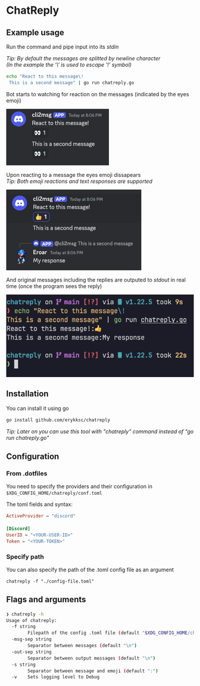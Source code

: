 # ChatReply

## Example usage
Run the command and pipe input into its _stdin_

_Tip: By default the messages are splitted by newline character_  
_(In the example the '\\' is used to escape '!' symbol)_
```bash
echo "React to this message\!
 This is a second message" | go run chatreply.go
```

Bot starts to watching for reaction on the messages (indicated by the eyes emoji)

![Watching for reaction on discord](./readme-assets/discord-watching-message.png)

Upon reacting to a message the eyes emoji dissapears  
_Tip: Both emoji reactions and text responses are supported_

![Reacting to discord message](./readme-assets/discord-reaction.png)

And original messages including the replies are outputed to _stdout_ in real time (once the program sees the reply)

![Cli output with reaction](./readme-assets/cli-output.png)

## Installation
You can install it using go

```bash
go install github.com/erykksc/chatreply
```

_Tip: Later on you can use this tool with "chatreply" command instead of "go run chatreply.go"_

## Configuration
### From .dotfiles
You need to specify the providers and their configuration in
`$XDG_CONFIG_HOME/chatreply/conf.toml`

The toml fields and syntax:

```toml
ActiveProvider = "discord"

[Discord]
UserID = "<YOUR-USER-ID>"
Token = "<YOUR-TOKEN>"
```

### Specify path
You can also specify the path of the .toml config file as an argument
```shell
chatreply -f "./config-file.toml"
```

## Flags and arguments
```bash
❯ chatreply -h
Usage of chatreply:
  -f string
        Filepath of the config .toml file (default "$XDG_CONFIG_HOME/chatreply/conf.toml")
  -msg-sep string
        Separator between messages (default "\n")
  -out-sep string
        Separator between output messages (default "\n")
  -s string
        Separator between message and emoji (default ":")
  -v    Sets logging level to Debug
```
